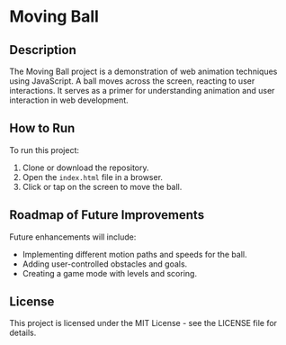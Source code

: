 # Moving Ball

## Description
The Moving Ball project is a demonstration of web animation techniques using JavaScript. A ball moves across the screen, reacting to user interactions. It serves as a primer for understanding animation and user interaction in web development.

## How to Run
To run this project:
1. Clone or download the repository.
2. Open the `index.html` file in a browser.
3. Click or tap on the screen to move the ball.

## Roadmap of Future Improvements
Future enhancements will include:
- Implementing different motion paths and speeds for the ball.
- Adding user-controlled obstacles and goals.
- Creating a game mode with levels and scoring.

## License
This project is licensed under the MIT License - see the LICENSE file for details.
